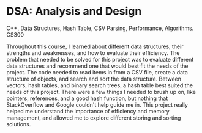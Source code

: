 # DSA: Analysis and Design
C++, Data Structures, Hash Table, CSV Parsing, Performance, Algorithms. CS300

Throughout this course, I learned about different data structures, their strengths and weaknesses,
and how to evaluate their efficiency. The problem that needed to be solved for this project was to evaluate
different data structures and recommend one that would best fit the needs of the project. The code needed to
read items in from a CSV file, create a data structure of objects, and search and sort the data structure.
Between vectors, hash tables, and binary search trees, a hash table best suited the needs of this project.
There were a few things I needed to brush up on, like pointers, references, and a good hash function, but
nothing that StackOverflow and Google couldn't help guide me in. This project really helped me understand the
importance of efficiency and memory management, and allowed me to explore different storing and sorting solutions.
